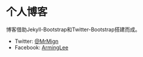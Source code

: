 # 个人博客

博客借助Jekyll-Bootstrap和Twitter-Bootstrap搭建而成。


 - Twitter: [@MrMign](http://twitter.com/#!/lam_lee)
 - Facebook: [ArmingLee](https://www.facebook.com/#!/lam.lee.520)

